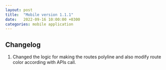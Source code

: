 ```yaml
---
layout: post
title:  "Mobile version 1.1.1"
date:   2022-09-16 10:00:00 +0300
categories: mobile application
---
```


Changelog
---
1. Changed the logic for making the routes polyline and also modify route color according with APIs call.
